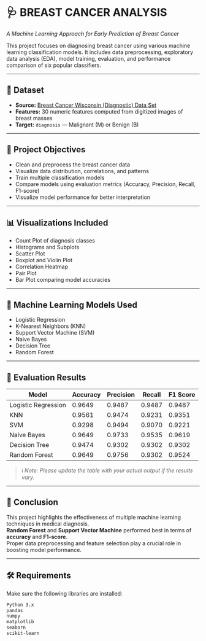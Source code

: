 # 🩺 BREAST CANCER ANALYSIS  
*A Machine Learning Approach for Early Prediction of Breast Cancer*

This project focuses on diagnosing breast cancer using various machine learning classification models. It includes data preprocessing, exploratory data analysis (EDA), model training, evaluation, and performance comparison of six popular classifiers.

---

## 📁 Dataset  
- **Source:** [Breast Cancer Wisconsin (Diagnostic) Data Set](https://archive.ics.uci.edu/ml/datasets/Breast+Cancer+Wisconsin+%28Diagnostic%29)
- **Features:** 30 numeric features computed from digitized images of breast masses
- **Target:** `diagnosis` — Malignant (M) or Benign (B)

---

## 🎯 Project Objectives  
- Clean and preprocess the breast cancer data  
- Visualize data distribution, correlations, and patterns  
- Train multiple classification models  
- Compare models using evaluation metrics (Accuracy, Precision, Recall, F1-score)  
- Visualize model performance for better interpretation  

---

## 📊 Visualizations Included  
- Count Plot of diagnosis classes  
- Histograms and Subplots  
- Scatter Plot  
- Boxplot and Violin Plot  
- Correlation Heatmap  
- Pair Plot  
- Bar Plot comparing model accuracies  

---

## 🤖 Machine Learning Models Used  
- Logistic Regression  
- K-Nearest Neighbors (KNN)  
- Support Vector Machine (SVM)  
- Naive Bayes  
- Decision Tree  
- Random Forest  

---

## 🧪 Evaluation Results  
| Model              | Accuracy | Precision | Recall | F1 Score |
|-------------------|----------|-----------|--------|----------|
| Logistic Regression | 0.9649  | 0.9487    | 0.9487 | 0.9487   |
| KNN                 | 0.9561  | 0.9474    | 0.9231 | 0.9351   |
| SVM                 | 0.9298  | 0.9494    | 0.9070 | 0.9221   |
| Naive Bayes         | 0.9649  | 0.9733    | 0.9535 | 0.9619   |
| Decision Tree       | 0.9474  | 0.9302    | 0.9302 | 0.9302   |
| Random Forest       | 0.9649  | 0.9756    | 0.9302 | 0.9524   |

> ℹ️ *Note: Please update the table with your actual output if the results vary.*

---

## 📌 Conclusion  
This project highlights the effectiveness of multiple machine learning techniques in medical diagnosis.  
**Random Forest** and **Support Vector Machine** performed best in terms of **accuracy** and **F1-score**.  
Proper data preprocessing and feature selection play a crucial role in boosting model performance.

---

## 🛠️ Requirements  
Make sure the following libraries are installed:

```bash
Python 3.x  
pandas  
numpy  
matplotlib  
seaborn  
scikit-learn
